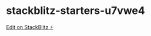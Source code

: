 # stackblitz-starters-u7vwe4

[Edit on StackBlitz ⚡️](https://stackblitz.com/edit/stackblitz-starters-u7vwe4)